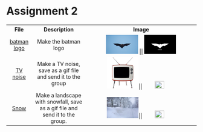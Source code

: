 # Assignment 2

<table>
  <tr>
    <th>File</th>
    <th>Description</th>
    <th>Image</th>
  </tr>
  <tr>
    <td align="center" ><a href="https://github.com/alirezaghd/image-processing/tree/main/Assignment%202/Batman">batman logo</a></td>
    <td align="center" >Make the batman logo</td>
    <td align="center"><img src="https://raw.githubusercontent.com/alirezaghd/image-processing/main/Assignment%202/Batman/bat.jpg" width="30%" height="30%"> || <img src="https://raw.githubusercontent.com/alirezaghd/image-processing/main/Assignment%202/Batman/BatmanLogo.jpg" width="30%" height="30%"></td>
  </tr>
  <tr>
    <td align="center" ><a href="https://github.com/alirezaghd/image-processing/tree/main/Assignment%202/Noise">TV noise</a></td>
    <td align="center" >Make a TV noise, save as a gif file and send it to the group</td>
    <td align="center"><img src="https://raw.githubusercontent.com/alirezaghd/image-processing/main/Assignment%202/Noise/TV.jpg" width="30%" height="30%" >|| 
      <img src="https://raw.githubusercontent.com/alirezaghd/image-processing/main/Assignment%202/Noise/noisely_scene.gif" width="30%" height="30%" >
  </tr>
    <tr align="center" >
    <td  ><a href="https://github.com/alirezaghd/image-processing/tree/main/Assignment%201/Sad%20or%20Happy">Snow</a></td>
    <td  >Make a landscape with snowfall, save as a gif file and send it to the group.</td>
    <td ><img src="https://raw.githubusercontent.com/alirezaghd/image-processing/main/Assignment%202/Snow/Snow.jpg" width="30%" height="30%" >|| <img src="https://raw.githubusercontent.com/alirezaghd/image-processing/main/Assignment%202/Snow/snowy_scene.gif" width="30%" height="30%" ></td>
  </tr>
    </tr>

</table
